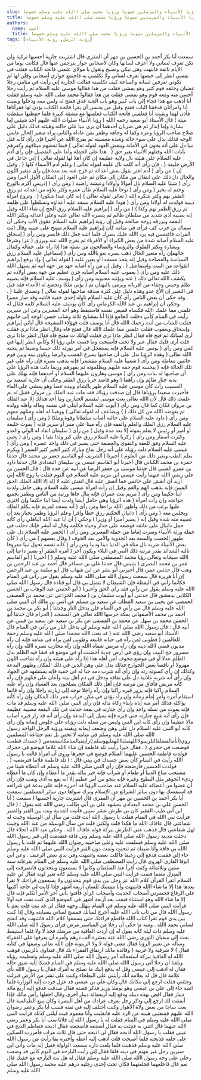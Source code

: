 ```yaml
---
slug: في رؤيا الأنبياء والمرسلين عموما ورؤيا محمد صلى االله عليه وسلم خصوصا
title: في رؤيا الأنبياء والمرسلين عموما ورؤيا محمد صلى االله عليه وسلم خصوصا 
authors:
  name: أحمد 
  title: في رؤيا الأنبياء والمرسلين عموما ورؤيا محمد صلى االله عليه وسلم خصوصا
tags: [رؤية الرسل, رؤية الأنبياء]
---
```


سمعت أبا بكر أحمد بن الحسين بن مهر أن المقري قال اشتريت جارية أحسبها تركية ولن تكن تعرف لساني ولا أعرف لسانها وكان لأصحابي جوار يترجمن عنها قال فكانت يوما من الأيام نائمة فانتهت وهي تبكي وتصيح وتقول يا مولاي علمني فاتحة الكتاب فقلت في نفسي انظر إلى خبسها تعرف لساني ولا تكلمني به فاجتمع جواري أصحابي وقلن لها لم تكوني تعرفين لسانه والساعة كيف تكلمينه فقالت الجارية إني رأيت في منامي رجلا غضبان وخلفه قوم كثير وهو يمشي فقلت من هذا فقالوا موسى عليه السلام ثم رأيت رجلا أحسن منه ومعه قوم وهو يمشي فقلت من هذا فقالوا محمد صلى االله عليه وسلم فقلت أنا أذهب مع هذا فجاء إلى باب كبير وهو باب الجنة فدق ففتح له ولمن معه ودخلوا وبقيت أنا وامرأتان فدققنا الباب ففتح وقيل من يحسن أن يقرأ فاتحة الكتاب يؤذن لها فقرأتاها فأذن لهما وبقيت أنا فعلمني فاتحة الكتاب فعلمتها مع مشقة كبيرة فلما حفظتها سقطت ميتة ) قال الأستاذ أبو سعيد رحمه االله ( رؤيا الأنبياء صلوات االله عليهم أحد شيئين إما بشارة وإما إنذار ثم هي ضربان أحدهما أن يرى نبيا على حالته وهيئته فذلك دليل على صلاح صاحب الرؤيا وعزه وكما له وجاهه وظفر بمن عاداه والثاني يراه متغير الحال عابس الوجه فذلك يدل على سوء حاله وشدة معصيته ثم يفرج االله عن أخيرا فإن رأى كأنه قتل نبيا دل على أنه يخون في الأمانة وينقض العهد لقوله تعالى } فبما نقضهم ميثاقهم وكفرهم بآيات االله وقتلهم الأنبياء بغير حق { . هذا على الجملة وأما على التفصيل فإن رأى آدم عليه السلام على هيئته نال ولاية عظيمة إن كان أهلا لها لقوله تعالى } إني جاعل في الأرض خليفة { . فإن رأى أنه كلمه نال علمه لقوله تعالى } وعلم آدم الأسماء كلها { . وقيل إن ) من رأى ( آدم اغتر بقول بعض أعدائه ثم فرج عنه بعد مدة فإن رأى متغير اللون والحال دل ذلك على انتقال من مكان إلى مكان ثم على العود إلى المكان الأول أخيرا ومن رأى ( شيثا عليه السلام نال أموالا وأولادا وعيشة راضية ( ومن رأى ( إدريس أكرم بالورع وختم له بخير ( ومن رأى ( نوحا عليه السلام طال عمره وكثر بلاؤه من أعدائه ثم رزق الظفر بهم وكثر شكره الله ( تعالى لقوله تعالى } إنه كان عبدا شكورا { . وتزوج امرأة دينية فولدت له أولادا ومن رأى ( هودا عليه السلام تسفه عليه أعداؤه وتسلطوا على ظلمه ثم رزق الظفر بهم وكذا ) ( من رأى ( إبراهيم عليه السلام رزق الحج إن شاء االله وقيل إنه يصيبه أذى شديد من سلطان ظالم ثم ينصره االله تعالى عليه وعلى أعدائه ويكثر االله النعمة ويرزقه زوجة صالحة وقيل إن رؤية إبراهيم عليه السلام عقوق الأب وحكى أن سماك بن حرب كف فرأى في منامه كأن إبراهيم عليه السلام مسح على عينيه وقال ائت الفرات فاغتمس فيه يرد االله عليك بصرك فلما انتبه فعل ذلك فأبصر ومن رأى ( إسحاق عليه السلام أصابه شدة من بعض الكبراء أو الأقرباء ثم يفرج االله عنه ويرزق ( عزا وشرفا وبشارة ويكثر الملوك والرؤساء والصالحون من نسله هذا إذا رآه على جماله وكمال حالهفإن رآه متغير الحال ذهب بصره نعو باالله ومن رأى ( إسماعيل عليه السلام رزق السياسة والفصاحة وقيل إنه يتخذ مسجدا أو يعين عليه ( لقوله تعالى } وإذ يرفع إبراهيم القواعد من البيت وإسماعيل { . وقيل إن من رآه أصابه جهد من جهة أبيه ثم يسهل االله ذلك عليه ومن رأى ( يعقوب عليه السلام أصابه حزن عظيم من جهة بعض أولاده ثم يكشف االله تعالى ذلك ( عنه ويؤتيه محبوبه ومن رأى ( يوسف عليه السلام فإنه يصيبه ظلم وحبس وجفاء من أقربائه ويرمى بالبهتان ثم ( يؤتى ملكا وتخضع له الأعداء فقد قيل في التعبير إن الأخ عدو وهذه دليل على كثرة صدقة صاحبها لقوله تعالى } وتصدق علينا { . وقد حكى أن بعض الناس رأى كأن عليه السلام ناوله إحدى خفيه فانتبه وقد صار معبرا وحكى أن إبراهيم بن عبد االله الكرماني رأى كأن يوسف عليه السلام كلمه فقال له علمني مما علمك االله فكساه قميص نفسه فاستيقظ وهو أحد المعبرين وعن ابن سيرين رأيت في المنام كأني دخلت الجامع فإذا أنا بمشايخ ثلاثة وشاب حسن الوجه إلى جانبهم فقلت للشاب من أنت رحمك االله قال أنا يوسف قلت فهؤلاء المشيخة قال آبائي إبراهيم وإسحاق ويعقوب فقلت علمني مما علمك االله قال ففتح فاه وقال انظر ماذا ترى فقلت أرى لسانك ثم فتح فاه فقال انظر ماذا ترى فقلت لهاتك ث مفتح فاه فقال انظر ماذا ترى قلت أرى قلبك فقال عبر ولا تخف فأصبحت وما قصت علي رؤيا إلا وكأني انظر إليها في كفي ومن رأى ( يونس عليه السلام فإنه يستعجل في أمر يورثه ذلك حبسا وضيقا ثم ينجيه االله تعالى ( وهذه الرؤيا تدل على أن صاحبها يسرع الغضب والرضا ويكون بينه وبين قوم خائنين معاملة ومن رأى ( شعبيا عليه السلام مقشعرا فإنه يذهب بصره فإن رآه على غير تلك الحالة فإنه ( يبخسه قوم حقه عليهم ويظلمونه ثم يقهرهم وربما دلت هذه الرؤيا على أن صاحبها له بنات ومن رأى ( موسى وهارون عليهما السلام أو أحدهما فإنه يهلك على يديه جبار ظالم وإن رآهما ( وهو قاصد حربا رزق الظفر وحكى أن جارية لسعيد بن المسيب رأت كأن موسى عليه السلام ظهر بالشام وبيده عصا وهو يمشي على الماء فأخبرت سعيدا برؤياها قال إن صدقت رؤياك فقد مات عبد الملك بن مروان فقيل له بم علمت ذلك قال لأن االله تعالى بعث موسى ليقسم الجبارين وما أجد هنالك إلا عبد الملك بن مروان فكان كما قال ومن رأى ( أيوب عليه السلام ابتلى في نفسه وماله وأهله وولده ثم يعوضه االله من كل ذلك ( } ويضاعف له لقوله تعالى } ووهبنا له أهله ومثلهم معهم ومن رأى ( داود عليه السلام على حالته أصاب سلطانا وقوة وملكا ( ومن رأى ( سليمان عليه السلام رزق الملك والعلم والفقه فإن رآه ميتا على منبر أو سرير فإنه ( يموت خليفة أو أمير أو رئيس لا يعلم بموته إلا بعد مدة وقيل ) من رأى ( سليمان انقاد له الولي والعدو وكثرت أسفار ومن رأى ( زكريا عليه السلام رزق على كبر ولدا تقيا ( ومن رأى ( يحيى عليه السلام وفق للعفة والتقوى والعصمة حتى يصير في ذلك واحد عصره (
ومن رأى ( عيسى عليه السلام دلت رؤياه على أنه رجل نفاع مبارك كثير الخير كثير السفر ( ويكرم بعلم الطب وبغير ذلك من العلوم ) أخبرنا ( الشريف أبو القاسم جعفر بن محمد قال حدثنا حمزة بن محمد الكناني قال أخبرنا أبو القاسم عيسى بن سليمان البغدادي قال حدثنا داود بن
عمرو الضبي قال حدثنا موسى بن جعفر الرضا عن أبيه عن جده قال : قال الحسن بن علي رضي االله عنهما رأيت عيسى ابن مريم عليه السلام في النوم فقلت يا روح االله إني أريد أن أنقش على خاتمي فما أنقش عليه قال انقش عليه لا إله إلا االله الملك الحق المبين فإنه يذهب الهم والغم وقيل إن رأت امرأة عيسى عليه السلام وهي حامل ولدت ابنا حكيما ومن رأى ( مريم بنت عمران فإنه ينال جاها ورتبة من الناس ويظفر بجميع حوائجه وإن رأت امرأة ( هذه الرؤيا وهي حامل أيضا ولدت أيضا ابنا حكيما وإن افترى عليها برئت من ذلك وأظهر االله براءها ومن رأى ( أنه يسجد لمريم فإنه يكلم الملك ويجلس معه ( ومن رأى ( دانيال الحكيم رزق حظا وافرا وعلم الرؤيا وظفر بجبار بعد أن تصيبه منه شدة وقيل إنه ( يصير أميرا أو وزيرا ) وحكي ( أن أبا عبد االله الباهلي رأى كأنه حمل دانيال على عاتقه فوضعه على جدار وحياه فكلمه وقال له أبشر فإنك دخلت في جملة ورثة الأنبياء وصرت إماما من جملة المعبرين ومن رأى ( الخضر عليه السلام دل على ظهور الخصب والسعة بعد الجدوبة والأمن بعد الخوف ( وقال بعضهم ) من رأى ( كأن بعض الأنبياء ضربه نال مناه في الدنيا دينا ودنيا ومن رأى ( كأنه نفسه تحول نبيا معروفا نالته الشدائد بقدر مرتبة ذلك النبي في البلاء ويكون آخر ( أمره الظفر أو يصير داعيا إلى االله سبحانه وتعالى رؤيا محمد المصطفى صلى االله عليه وسلم ( ) أخبرنا ( أبو القاسم عمر بن محمد البصري ( بتنيس قال حدثنا علي بن مسافر قال أحمد بن عبد الرحمن بن وهب قال حدثني عمي قال أخبرني أبو بشر عن ابن شهاب قال أبو سلمة بن عبد الرحمن إن أبا هريرة قال سمعت رسول االله صلى االله عليه وسلم يقول من رآني في المنام فكأنما رآني في اليقظة فإن الشيطان لا يتمثل بي قال أبو قتادة قال رسول االله صلى االله عليه وسلم يقول من رآني فقد رأى الحق وأخبرنا ( أبو الحسن عبد الوهاب بن الحسن الكلابي بدمشق قال حدثني أبو أيوب سليمان بن ( محمد الخزاعي عن محمد بن المصفى الحمصي عن يحيى بن سعيد القطان عن سعيد بن مسلم عن أنس بن مالك أن النبي صلى االله عليه وسلم قال من رآني في المنام فلن يدخل النار وحدثنا ( أبو بكر بن محمد بن أحمد بن محمد الأصفهاني بمكة حرسها االله تعالى في المسجد ( الحرام قال حدثنا أبو الحسن محمد بن سهل عن محمد بن المصفى عن بكر بن سعيد عن سعيد بن قيس عن أبيه قال : قال رسول االله صلى االله عليه وسلم لن يدخل النار من رآني في المنام قال الأستاذ أبو سعيد رضي االله عنه ( قد بعث االله محمدا صلى االله عليه وسلم رحمة للعالمين ( فطوبى لمن رآه في حياته فاتبعه وطوبى لمن يراه في منامه فإنه إن رآه مديون قضى االله دينه وإن رآه مريض شفاه االله وإن رآه محارب نصره االله وإن رآه مسرور حج البيت وإن رؤي في أرض جدبة أخضبت أو في موضع قد فشا فيه الظلم بدل الظلم عدلا أو في موضع مخوف أمن أهله هذا إذا رآه على هيئته وإن رآه شاحب اللون مهزولا أو ناقصا بعض الجوارح فذلك يدل على وهن الدين في ذلك المكان وظهور البدعة وكذلك إن رأى كسوته رثه وإن رأى أنه شرب دمه حبا له في خفية فإنه يستشهد في الجهاد وإن رأى أنه شربه علانية دل على نفاقه ودخل في ذم أهل بيته وأعان على قتلهم فإن رآه كأنه مريض فأفاق من مرضه فإن أهل ذلك المكان يصلحون بعد الفساد وإن رآه عليه السلام راكبا فإنه يزور قبره راكبا وإن رآه راجلا توجه إلى زيارته راجلا وإن رآه قائما استقام أمره وأمر إمام زمانه وإن رآه يؤذن في مكن خراب عمر ذلك المكان وإن رآه كأنه يؤاكله فذلك أمر منه إياه بإيتاء زكاة ماله فإن رأى النبي صلى االله عليه وسلم قد مات فإنه يموت من نسله واحد وإن رأى جنازته في بقعة حدثت في تلك البقعة مصيبة عظيمة فإن رأى أنه شيع جنازته حتى قبره فإنه يميل إلى البدعة وإن رأى أنه قد زار قبره أصاب مالا عظيما وإن رأى كأنه ابن النبي وليس من نسله دلت رؤياه على خلوص إيمانه وإن رأى كأنه أبو النبي عليه السلام دل على وهن وضعف إيمانه ويقينه ورؤية الرجل الواحد رسول االله صلى االله عليه وسلم في منامه لا تخص بل تعم جماعة المسلمين روي(أنأمالفضلقالتلرسولااللهصلىااللهعليهوسلم:)رأيتفيالمنامكانبضعةمن ( جسدك قطعت فوضعت في حجري ( . فقال خيرا رأيت تلد فاطمة إن شاء االله غلاما فيوضع في حجرك فولدت فاطمة الحسين عليهما السلام فوضع في حجرها وروي أن امرأة قالت يا رسول االله رأيت في المنام كأن بعض جسدك في بيتي قال : ) تلد فاطمة غلاما فترضعيه ( . فولدت الحسين فأرضعته فإن رأى النبي صلى االله عليه وسلم قد أعطاه شيئا من مستحب متاع الدنيا أو طعام أو شراب فإنه خير يناله بقدر ما أعطاه وإن كان ما أعطاه رديء الجوهر مثل البطيخ وغيره فإنه ينجو من أمر عظيم إلا أنه يقع به أذى وتعب فإن رأى أن عضوا من أعضائه عليه السلام عند صاحب الرؤيا قد أحرزه فإنه على بدعة في شرائعه قد استمسك بها دون سائر الشرائع من الإسلام وترك سواها دون سائر المسلمين سمعت أبا بكر أحمد بن الحسين بن مهر أن المقري قال اشتريت جارية أحسبها (
سمعت ( أبا الحسن علي بن محمد البغدادي بمشهد علي بن أبي طالب رضي االله عنه يقول : (  قال ابن أبي طيب الفقير كان بي طرش عشر سنين فأتيت المدينة وبت بين القبر والمنبر فرأيت نبي االله في المنام فقلت يا رسول االله أنت قلت من سأل لي الوسيلة وجبت له شفاعتي قال عافاك االله ما هكذا قلت ولكني قلت من سأل الوسيلة من عند االله وجبت لهل شفاعتي قال فذهب عني الطرش ببركة قوله عافاك االله . وحكى عبد االله الجلاء قال دخلت مدينة رسول االله صلى االله عليه وسلم وبي فاقة فتقدمت إلى قبر رسول االله صلى االله عليه وسلم فسلمت عليه وعلى صاحبيه رضوان االله عليهما ثم قلت يا رسول االله بي فاقة وأنا ضيفك ثم تنحيت ونمت دون القبر فرأيت النبي صلى االله عليه وسلم جاء إلي فقمت فدفع إلي رغيفا فأكلت بعضه وانتبهت وفي يدي بعض الرغيف . وعن أبي الوفا القاري الهروي قال رأيت المصطفى صلى االله عليه وسلم في المنام بفرغانة سنة ستين وثلاثمائة وكنت أقرأ عند السلطان وكانوا لا يسمعون ويتحدثون فانصرفت إلى المنزل مغتما فنمت فرأيت النبي صلى االله عليه وسلم كأنه تغير لونه فقال لي عليه السلام أتقرأ القرآن كلام االله عز وجل بين يدي قوم يتحدثون ولا يسمعون قراءتك لا تقرأ بعدها هذا إلا ما شاء االله فانتبهت وأنا ممسك للسان أربعة أشهر فإذا كانت لي حاجة أكتبها على الرقاع فحضرني أصحاب الحديث وأصحاب الرأي فأفتوا بأني آخر الأمر أتكلم فإنه قال إلا ما شاء االله وهو استثناء فنمت بعد أربعة أشهر في الموضع الذي كنت نمت فيه أولا فرأيت النبي صلى االله عليه وسلم في المنام يتهلل وجهه فقال لي قد تبت قلت نعم يا رسول االله قال من تاب تاب االله عليه أخرج لسانك فمسح لساني بسبابته وقال إذا كنت بين يدي قوم تقرأ كتاب االله فاقطع قراءتك حتى يسمعوا كلام االله فانتبهت وقد انفتح لساني بحمد االله . ومنه ما حكى أن رجلا من المياسير مرض فرأى رسول االله صلى االله عليه وسلم ذات ليلة كأنه يقول له إن أردت العافية من مرضك فخذ لا ولا فلما استيقظ بعث إلى سفيان الثوري رضي االله عنه بعشرة آلف درهم وأمره أن يفرقها على الفقراء وسأله عن تعبير الرؤيا فقال معنى قوله لا ولا الزيتونة فإن االله تعالى وصفها في كتابه فقال } لا شرقية ولا غربية { وفائدة مالك ارتفاق الفقراء بك قال فتداوى بالزيتون فوهب االله له العافية ببركة استعماله أمر رسول االله صلى االله عليه وسلم وتعظيمه رؤياه وبلغنا أن رجلا أتى رسول االله صلى االله عليه وسلم في المنام فشكا إليه ضيق حاله فقال له اذهب إلى عيسى وقل له يدفع إليك ما تصلح به أمرك فقال يا رسول االله بأي علامة قال قل له بعلامة أنك رأيتني على البطحاء وكنت على نشز من الأرض فنزلت وجئتني فقلت ارجع إلى مكانك قال وكان علي بن عيسى قد عزل فردت إليه الوزارة فلما انتبه جاء إلى علي بن عيسى وهو يومئذ وزير فذكر قصته فقال صدقت فدفع إليه أربع مائة دينار فقال اقض بهذه دينك ودفع إليه أربعمائة دينار أخرى وقال اجعلها رأس مالك فإذا أنفقت لك ارجع إلي وذكر رجل يعرف عرادك من أهل البصرة وكان يبيع الطيالسة قال بعت ساجا من بعض ولاة الأهواز وكنت أختلف إليه في ثمنه فسب أبا بكر وعمر رضوان االله عليهم فمنعتني هيبته من الرد عليه فانقلبت وأنا مغموم فبت ليلتي كذلك فرأيت النبي صلى االله عليه وسلم في المنام فقلت له يا رسول االله إن فلانا سب أبا بكر وعمر رضي االله عنهما قال ائتني به فجئت به فقال أضجعه فأضجعته فقال اذبحه فتعاظم الذبح في عيني فقلت يا رسول االله أذبحه فقال لي اذبحه حتى قال ثلاث مرات فأمررت السكين على حلقه فذبحته فلما أصبحت قلت أذهب إليه أعظه وأخبره بما رأيت من رسول االله صلى االله عليه وسلم فذهبت فلما بلغت داره سمعت الولولة فقيل إنه مات وأتى ابن سيرين رجل غير مهتم في دينه قلقا فقال إني رأيت البارحة في النوم كأني قد وضعت رجلي على وجه رسول االله صلى االله عليه وسلم فقال له هل بت البارحة مع خفيك قال نعم قال فاخلعهما فخلعتهما فكان تحت إحدى رجليه درهم عليه محمد رسول االله صلى االله عليه وسلم